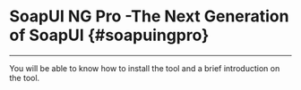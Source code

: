 # **SoapUI NG Pro -The Next Generation of SoapUI** {#soapuingpro}

---

You will be able to know how to install the tool and a brief introduction on the tool.




